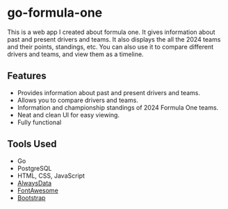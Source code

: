 # go-formula-one
This is a web app I created about formula one. It gives information about past and present drivers and teams. It also displays the all the 2024 teams and their points, standings, etc. You can also use it to compare different drivers and teams, and view them as a timeline.

## Features
 - Provides information about past and present drivers and teams.
 - Allows you to compare drivers and teams.
 - Information and championship standings of 2024 Formula One teams.
 - Neat and clean UI for easy viewing.
 - Fully functional

## Tools Used
 - Go
 - PostgreSQL
 - HTML, CSS, JavaScript
 - [AlwaysData](https://alwaysdata.com)
 - [FontAwesome](https://fontawesome.com)
 - [Bootstrap](https://getbootstrap.com)